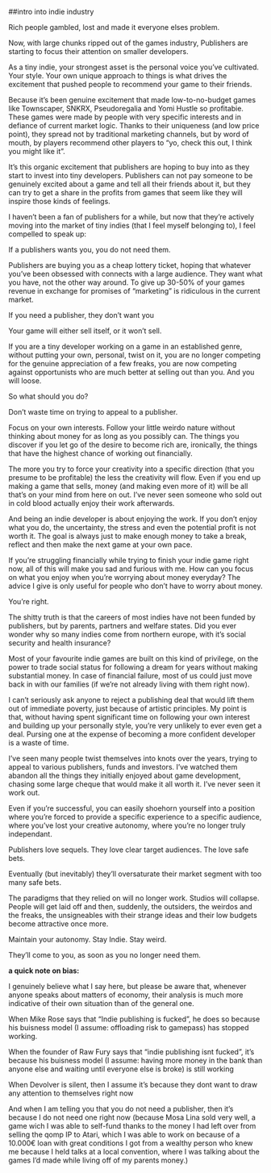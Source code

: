 ##intro into indie industry

Rich people gambled, lost and made it everyone elses problem.

Now, with large chunks ripped out of the games industry, Publishers are starting to focus their attention on smaller developers.


As a tiny indie, your strongest asset is the personal voice you’ve cultivated. Your style. Your own unique approach to things is what drives the excitement that pushed people to recommend your game to their friends.

Because it’s been genuine excitement that made low-to-no-budget games like Townscaper,  SNKRX, Pseudoregalia and Yomi Hustle so profitabie. These games were made by people with very specific interests and in defiance of current market logic. Thanks to their uniqueness (and low price point), they spread not by traditional marketing channels, but by word of mouth, by players recommend other players to “yo, check this out, I think you might like it”.

It’s this organic excitement that publishers are hoping to buy into as they start to invest into tiny developers. Publishers can not pay someone to be genuinely excited about a game and tell all their friends about it, but they can try to get a share in the profits from games that seem like they will inspire those kinds of feelings.

I haven’t been a fan of publishers for a while, but now that they’re actively moving into the market of tiny indies (that I feel myself belonging to), I feel compelled to speak up:

If a publishers wants you, you do not need them.

Publishers are buying you as a cheap lottery ticket, hoping that whatever you’ve been obsessed with connects with a large audience. They want what you have, not the other way around. To give up 30-50% of your games revenue in exchange for promises of “marketing” is ridiculous in the current market. 

If you need a publisher, they don’t want you

Your game will either sell itself, or it won’t sell. 

If you are a tiny developer working on a game in an established genre, without putting your own, personal, twist on it, you are no longer competing for the genuine appreciation of a few freaks, you are now competing against opportunists who are much better at selling out than you. And you will loose.


So what should you do?

Don’t waste time on trying to appeal to a publisher.

Focus on your own interests. Follow your little weirdo nature without thinking about money for as long as you possibly can. The things you discover if you let go of the desire to become rich are, ironically, the things that have the highest chance of working out financially.

The more you try to force your creativity into a specific direction (that you presume to be profitable) the less the creativity will flow. Even if you end up making a game that sells, money (and making even more of it) will be all that’s on your mind from here on out. I’ve never seen someone who sold out in cold blood actually enjoy their work afterwards.

And being an indie developer is about enjoying the work. If you don’t enjoy what you do, the uncertainty, the stress and even the potential profit is not worth it. The goal is always just to make enough money to take a break, reflect and then make the next game at your own pace. 

If you’re struggling financially while trying to finish your indie game right now, all of this will make you sad and furious with me. How can you focus on what you enjoy when you’re worrying about money everyday? The advice I give is only useful for people who don’t have to worry about money.

You’re right.

The shitty truth is that the careers of most indies have not been funded by publishers, but by parents, partners and welfare states. Did you ever wonder why so many indies come from northern europe, with it’s social security and health insurance?

Most of your favourite indie games are built on this kind of privilege, on the power to trade social status for following a dream for years without making substantial money. In case of financial failure, most of us could just move back in with our families (if we’re not already living with them right now). 

I can’t seriously ask anyone to reject a publishing deal that would lift them out of immediate poverty, just because of artistic principles. My point is that, without having spent significant time on following your own interest and building up your personally style, you’re very unlikely to ever even get a deal. Pursing one at the expense of becoming a more confident developer is a waste of time.


I’ve seen many people twist themselves into knots over the years, trying to appeal to various publishers, funds and investors. I’ve watched them abandon all the things they initially enjoyed about game development, chasing some large cheque that would make it all worth it. I’ve never seen it work out. 

Even if you’re successful, you can easily shoehorn yourself into a position where you’re forced to provide a specific experience to a specific audience, where you’ve lost your creative autonomy, where you’re no longer truly independant.

Publishers love sequels. They love clear target audiences. The love safe bets. 

Eventually (but inevitably) they’ll oversaturate their market segment with too many safe bets.
 
The paradigms that they relied on will no longer work. Studios will collapse. People will get laid off and then, suddenly, the outsiders, the weirdos and the freaks, the unsigneables with their strange ideas and their low budgets become attractive once more.


Maintain your autonomy. Stay Indie. Stay weird.

They’ll come to you, as soon as you no longer need them.




**a quick note on bias:**

I genuinely believe what I say here, but please be aware that, whenever anyone speaks about matters of economy, their analysis is much more indicative of their own situation than of the general one.

When Mike Rose says that “Indie publishing is fucked”, he does so because his buisness model (I assume: offloading risk to gamepass) has stopped working. 

When the founder of Raw Fury says that “indie publishing isnt fucked”, it’s because his buisness model (I assume: having more money in the bank than anyone else and waiting until everyone else is broke) is still working

When Devolver is silent, then I assume it’s because they dont want to draw any attention to themselves right now

And when I am telling you that you do not need a publisher, then it’s because I do not need one right now (because Mosa Lina sold very well, a game wich I was able to self-fund thanks to the money I had left over from selling the qomp IP to Atari, which I was able to work on because of a 10.000€ loan with great conditions I got from a wealthy person who knew me because I held talks at a local convention, where I was talking about the games I’d made while living off of my parents money.)
